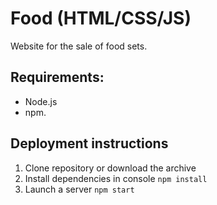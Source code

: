 # Food (HTML/CSS/JS)
Website for the sale of food sets.

## Requirements: 
* Node.js 
* npm.

## Deployment instructions
1. Clone repository or download the archive
2. Install dependencies in console `npm install`
3. Launch a server `npm start`